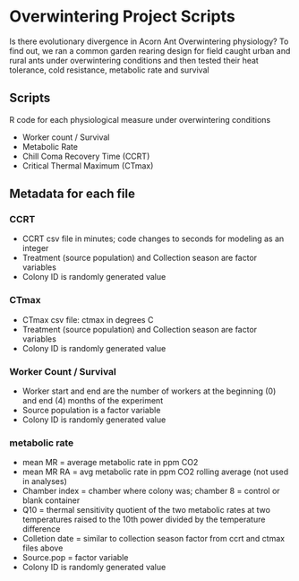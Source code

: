 # Overwintering Project Scripts
Is there evolutionary divergence in Acorn Ant Overwintering physiology?
To find out, we ran a common garden rearing design for field caught urban and rural ants under overwintering conditions and then tested their heat tolerance, cold resistance, metabolic rate and survival

## Scripts
R code for each physiological measure under overwintering conditions

- Worker count / Survival
- Metabolic Rate
- Chill Coma Recovery Time (CCRT)
- Critical Thermal Maximum (CTmax)

## Metadata for each file

### CCRT
- CCRT csv file in minutes; code changes to seconds for modeling as an integer
- Treatment (source population) and Collection season are factor variables
- Colony ID is randomly generated value

### CTmax
- CTmax csv file: ctmax in degrees C
- Treatment (source population) and Collection season are factor variables
- Colony ID is randomly generated value

### Worker Count / Survival
- Worker start and end are the number of workers at the beginning (0) and end (4) months of the experiment
- Source population is a factor variable
- Colony ID is randomly generated value

### metabolic rate
- mean MR = average metabolic rate in ppm CO2
- mean MR RA = avg metabolic rate in ppm CO2 rolling average (not used in analyses)
- Chamber index = chamber where colony was; chamber 8 = control or blank container
- Q10 = thermal sensitivity quotient of the two metabolic rates at two temperatures raised to the 10th power divided by the temperature difference
- Colletion date = similar to collection season factor from ccrt and ctmax files above
- Source.pop = factor variable
- Colony ID is randomly generated value

